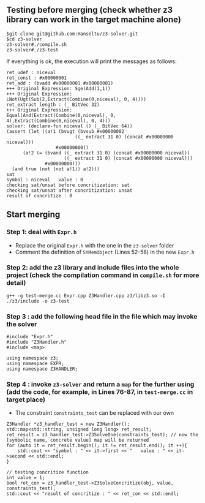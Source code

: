 ## Testing before merging (check whether z3 library can work in the target machine alone)

```
$git clone git@github.com:Hanseltu/z3-solver.git
$cd z3-solver
z3-solver#./compile.sh
z3-solver#./z3-test
```
If everything is ok, the execution will print the messages as follows:
```
ret_udef : niceval
ret_const : #x00000001
ret_add : (bvadd #x00000001 #x00000001)
+++ Original Expression: Sge(Add(1,1))
+++ Original Expression: 
LNot(Ugt(Sub(2,Extract(Combine(0,niceval), 0, 4))))
ret_extract length : (_ BitVec 32)
+++ Original Expression: 
Equal(And(Extract(Combine(0,niceval), 0, 4),Extract(Combine(0,niceval), 0, 4)))
solver: (declare-fun niceval () (_ BitVec 64))
(assert (let ((a!1 (bvugt (bvsub #x00000002
                         ((_ extract 31 0) (concat #x00000000 niceval)))
                  #x00000000))
      (a!2 (= (bvand ((_ extract 31 0) (concat #x00000000 niceval))
                     ((_ extract 31 0) (concat #x00000000 niceval)))
              #x00000000)))
  (and true (not (not a!1)) a!2)))
sat
symbol : niceval   value : 0
checking sat/unsat before concritization: sat
checking sat/unsat after concritization: unsat
result of concritize : 0

```

## Start merging

### Step 1: deal with `Expr.h`

* Replace the original `Expr.h` with the one in the `z3-solver` folder
* Comment the definition of `SYMemObject` (Lines 52-58) in the new `Expr.h`

### Step 2: add the z3 library and include files into the whole project (check the compilation command in `compile.sh` for more detail)

```
g++ -g test-merge.cc Expr.cpp Z3Handler.cpp z3/libz3.so -I ./z3/include -o z3-test
```

### Step 3 : add the following head file in the file which may invoke the solver

```
#include "Expr.h"
#include "Z3Handler.h"
#include <map>

using namespace z3;
using namespace EXPR;
using namespace Z3HANDLER;
```

### Step 4 : invoke `z3-solver` and return a `map` for the further using (add the code, for example, in Lines 76-87, in `test-merge.cc` in target place)

* The constraint `constraints_test` can be replaced with our own
```
Z3Handler *z3_handler_test = new Z3Handler();
std::map<std::string, unsigned long long> ret_result;
ret_result = z3_handler_test->Z3SolveOne(constraints_test); // now the [symbolic name, concrete value] map will be returned
for (auto it = ret_result.begin(); it != ret_result.end(); it ++){
    std::cout << "symbol : " << it->first << "   value : " << it->second << std::endl;
}

// testing concritize function
int value = 1;
bool ret_con = z3_handler_test->Z3SolveConcritize(obj, value, constraints_test);
std::cout << "result of concritize : " << ret_con << std::endl;
```


